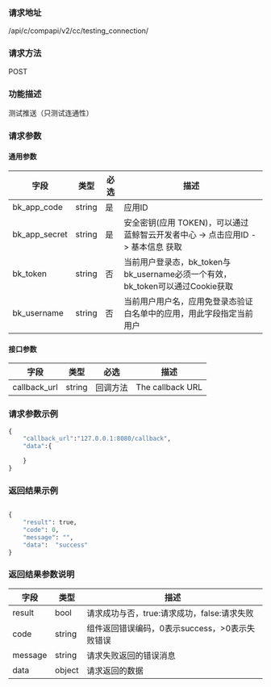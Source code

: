 
### 请求地址

/api/c/compapi/v2/cc/testing_connection/

### 请求方法

POST

### 功能描述

测试推送（只测试连通性）

### 请求参数


#### 通用参数

| 字段 | 类型 | 必选 |  描述 |
|-----------|------------|--------|------------|
| bk_app_code  |  string    | 是 | 应用ID     |
| bk_app_secret|  string    | 是 | 安全密钥(应用 TOKEN)，可以通过 蓝鲸智云开发者中心 -&gt; 点击应用ID -&gt; 基本信息 获取 |
| bk_token     |  string    | 否 | 当前用户登录态，bk_token与bk_username必须一个有效，bk_token可以通过Cookie获取 |
| bk_username  |  string    | 否 | 当前用户用户名，应用免登录态验证白名单中的应用，用此字段指定当前用户 |

#### 接口参数

| 字段                |  类型      | 必选     |  描述                                |
|---------------------|------------|----------|--------------------------------------|
| callback_url        | string     | 回调方法 | The callback URL                     |

### 请求参数示例

```python
{
    "callback_url":"127.0.0.1:8080/callback",
    "data":{

    }
}
```

### 返回结果示例

```python

{
    "result": true,
    "code": 0,
    "message": "",
    "data":  "success"
}
```

### 返回结果参数说明

| 字段      | 类型      | 描述      |
|-----------|-----------|-----------|
| result    | bool      | 请求成功与否，true:请求成功，false:请求失败 |
| code      | string    | 组件返回错误编码，0表示success，>0表示失败错误 |
| message   | string    | 请求失败返回的错误消息 |
| data      | object    | 请求返回的数据 |

